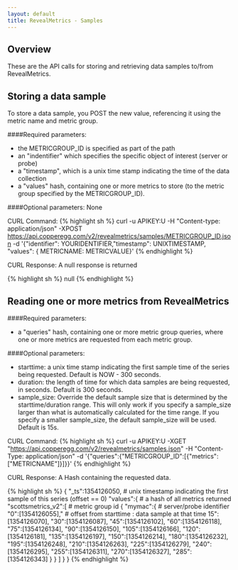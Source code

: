 ```yaml
---
layout: default
title: RevealMetrics - Samples
---
```



Overview
--------
These are the API calls for storing and retrieving data samples to/from RevealMetrics.


Storing a data sample
---------
To store a data sample, you POST the new value, referencing it using the metric name and metric group.

####Required parameters:
* the METRICGROUP_ID is specified as part of the path
* an "indentifier" which specifies the specific object of interest (server or probe)
* a "timestamp", which is a unix time stamp indicating the time of the data collection
* a "values" hash, containing one or more metrics to store (to the metric group specified by the METRICGROUP_ID).

####Optional parameters:
None


CURL Command:
{% highlight sh %}
curl -u APIKEY:U -H "Content-type: application/json" -XPOST https://api.copperegg.com/v2/revealmetrics/samples/METRICGROUP_ID.json -d '{"identifier": YOURIDENTIFIER,"timestamp": UNIXTIMESTAMP, "values": { METRICNAME: METRICVALUE}'
{% endhighlight %}

CURL Response:
A null response is returned

{% highlight sh %}
null
{% endhighlight %}



Reading one or more metrics from RevealMetrics
---------

####Required parameters:
* a "queries" hash, containing one or more metric group queries, where one or more metrics are requested from each metric group.

####Optional parameters:
* starttime: a unix time stamp indicating the first sample time of the series being requested. Default is NOW - 300 seconds.
* duration: the length of time for which data samples are being requested, in seconds. Default is 300 seconds.
* sample_size: Override the default sample size that is determined by the starttime/duration range. This will only work if you specify a sample_size larger than what is automatically calculated for the time range. If you specify a smaller sample_size, the default sample_size will be used. Default is 15s.

CURL Command:
{% highlight sh %}
curl -u APIKEY:U -XGET "https://api.copperegg.com/v2/revealmetrics/samples.json" -H "Content-Type: application/json" -d '{"queries":{"METRICGROUP_ID":[{"metrics":["METRICNAME"]}]}}'
{% endhighlight %}


CURL Response:
A Hash containing the requested data.

{% highlight sh %}
{
  "_ts":1354126050,             # unix timestamp indicating the first sample of this series (offset == 0)
  "values":{                    # a hash of all metrics returned
    "scottsmetrics_v2":[        # metric group id
      {
        "mymac":{               # server/probe identifier
          "0":[1354126055],"    # offset from starttime : data sample at that time
          15":[1354126070],
          "30":[1354126087],
          "45":[1354126102],
          "60":[1354126118],
          "75":[1354126134],
          "90":[1354126150],
          "105":[1354126166],
          "120":[1354126181],
          "135":[1354126197],
          "150":[1354126214],
          "180":[1354126232],
          "195":[1354126248],
          "210":[1354126263],
          "225":[1354126279],
          "240":[1354126295],
          "255":[1354126311],
          "270":[1354126327],
          "285":[1354126343]
        }
      }
    ]
  }
}
{% endhighlight %}

